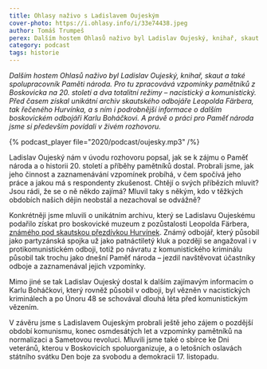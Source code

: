 ```yaml
---
title: Ohlasy naživo s Ladislavem Oujeským
cover-photo: https://i.ohlasy.info/i/33e74438.jpeg
author: Tomáš Trumpeš
perex: Dalším hostem Ohlasů naživo byl Ladislav Oujeský, knihař, skaut a také spolupracovník Paměti národa. A právě o práci pro Paměť národa jsme si především povídali v živém rozhovoru.
category: podcast
tags: historie
---
```


*Dalším hostem Ohlasů naživo byl Ladislav Oujeský, knihař, skaut a také spolupracovník Paměti národa. Pro tu zpracovává vzpomínky pamětníků z Boskovicka na 20. století a dva totalitní režimy – nacistický a komunistický. Před časem získal unikátní archiv skautského odbojáře Leopolda Färbera, tak řečeného Hurvínka, a s ním i podrobnější informace o dalším boskovickém odbojáři Karlu Boháčkovi. A právě o práci pro Paměť národa jsme si především povídali v živém rozhovoru.*

{% podcast_player file="2020/podcast/oujesky.mp3" /%}

Ladislav Oujeský nám v úvodu rozhovoru popsal, jak se k zájmu o Paměť národa a o historii 20. století a příběhy pamětníků dostal. Probrali jsme, jak jeho činnost a zaznamenávání vzpomínek probíhá, v čem spočívá jeho práce a jakou má s respondenty zkušenost. Chtějí o svých příbězích mluvit? Jsou rádi, že se o ně někdo zajímá? Mluvil taky s někým, kdo v těžkých obdobích našich dějin neobstál a nezachoval se odvážně?

Konkrétněji jsme mluvili o unikátním archivu, který se Ladislavu Oujeskému podařilo získat pro boskovické muzeum z pozůstalosti Leopolda Färbera, [známého pod skautskou přezdívkou Hurvínek](https://ohlasy.info/clanky/2018/01/leopold-farber.html). Známý odbojář, který působil jako partyzánská spojka už jako patnáctiletý kluk a později se angažoval i v protikomunistickém odboji, totiž po návratu z komunistického kriminálu působil tak trochu jako dnešní Paměť národa – jezdil navštěvovat účastníky odboje a zaznamenával jejich vzpomínky.

Mimo jiné se tak Ladislav Oujeský dostal k dalším zajímavým informacím o Karlu Boháčkovi, který rovněž působil v odboji, byl vězněn v nacistických kriminálech a po Únoru 48 se schovával dlouhá léta před komunistickým vězením.

V závěru jsme s Ladislavem Oujeským probrali ještě jeho zájem o pozdější období komunismu, konec osmdesátých let a vzpomínky pamětníků na normalizaci a Sametovou revoluci. Mluvili jsme také o sbírce ke Dni veteránů, kterou v Boskovicích spoluorganizuje, a o letošních oslavách státního svátku Den boje za svobodu a demokracii 17. listopadu.
